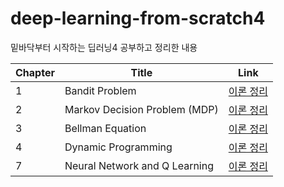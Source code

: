 # deep-learning-from-scratch4
밑바닥부터 시작하는 딥러닝4 공부하고 정리한 내용

| Chapter | Title                                  | Link                                                                                  |
|---------|----------------------------------------|---------------------------------------------------------------------------------------|
| 1       | Bandit Problem                         | [이론 정리](https://canals.notion.site/Chapter-1-Bandit-Problem-10255de47ba280d7bb57d69aeaed9969?pvs=4) |
| 2       | Markov Decision Problem (MDP)          | [이론 정리](https://canals.notion.site/Chapter-2-Markov-Decision-Process-MDP-10c55de47ba280e58738d43e221134b4?pvs=4) |
| 3       | Bellman Equation                       | [이론 정리](https://canals.notion.site/Chapter-3-Bellman-Equation-12055de47ba2807ca492cc03840fbe6b) |
| 4       | Dynamic Programming                    | [이론 정리](https://canals.notion.site/Chapter-4-Dynamic-Programming-13355de47ba280f7b5bfffee1df9208d) |
| 7       | Neural Network and Q Learning          | [이론 정리](https://canals.notion.site/Chapter-7-Q-15055de47ba280589d2ed51fbdc33cd6) |
